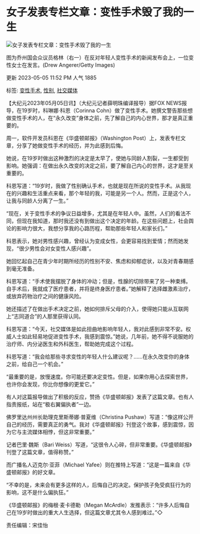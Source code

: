 # 女子发表专栏文章：变性手术毁了我的一生

![女子发表专栏文章：变性手术毁了我的一生](https://i.epochtimes.com/assets/uploads/2023/05/id13988676-Transgender-600x400.jpeg)

图为乔州国会众议员格林（右一）在反对年轻人变性手术的新闻发布会上，一位变性女士在发言。(Drew Angerer/Getty Images)

更新 2023-05-05 11:52 PM 人气 1885

标签: [变性手术](https://www.epochtimes.com/gb/tag/%E5%8F%98%E6%80%A7%E6%89%8B%E6%9C%AF.html), [性别](https://www.epochtimes.com/gb/tag/%E6%80%A7%E5%88%AB.html), [社交媒体](https://www.epochtimes.com/gb/tag/%E7%A4%BE%E4%BA%A4%E5%AA%92%E4%BD%93.html)

【大纪元2023年05月05日讯】（大纪元记者薛明珠编译报导）据FOX NEWS报导，在19岁时，科琳娜‧科恩（Corinna Cohn）做了变性手术。她撰文警告那些想做变性手术的人，在“永久改变”身体之前，先了解自己的内心世界，那才是真正重要的。

周一，软件开发员科恩在《华盛顿邮报》（Washington Post）上，发表专栏文章，分享了她做变性手术的经历，并为此感到后悔。

她说，在19岁时做出这种激烈的决定是太早了，使她与同龄人割裂，一生都受到影响。她强调：在做出永久改变的决定之前，要了解自己内心的世界，这才是至关重要的。

科恩写道：“19岁时，我做了性别确认手术，也就是现在所说的变性手术。从我现在的兴趣和生活重点来看，那个年轻的我，可能是另一个人。然而，正是这个人，让我与同龄人分离了一生。”

“现在，关于变性手术的争议日益增多，尤其是在年轻人中。虽然，人们的看法不同，但现在我知道，那时我还没有到做出这个决定的年龄。在这些问题上，社会舆论的影响力很大，我想分享我的心路历程，帮助那些年轻人和家长们。”

科恩表示，她对男性感兴趣，曾经认为变成女性，会更容易找到爱情；然而她发现，“很少男性会对女变性人感兴趣”。

她回忆起自己在青少年时期所经历的性别不安、焦虑和抑郁症状，以及对青春期感到毫无准备。

科恩写道：“手术使我摆脱了身体的冲动；但是，性腺的切除带来了另一种束缚。自手术后，我就成了医疗患者，并将是终身医疗患者。”她解释了选择雌激素治疗，或放弃药物治疗之间的健康风险。

她还描述了在做出手术决定之前，她如何排斥父母的介入，使得她只能从互联网上“志同道合”的人那里获得认同。

科恩写道：“今天，社交媒体是如此扭曲地影响年轻人，我对此感到非常不安。权威人士如此轻易地促进变性手术，我感到震惊。”她说，几年前，她不得不说服她的治疗师、内分泌医生和外科医生，帮助她完成这个过程。

科恩写道：“我会给那些寻求变性的年轻人什么建议呢？……在永久改变你的身体之前，给自己一个机会。”

“最重要的是，放慢速度。你可能还要决定变性。但是，如果你用心去探索世界，也许你会发现，你比你想像的更爱它。”

有人对这篇报导做出了积极的反应，赞扬《华盛顿邮报》发表了这篇文章。也有人指责报纸，站在“极右翼偏执者”一边。

佛罗里达州州长助理克里斯蒂娜‧普夏维（Christina Pushaw）写道：“像这样公开自己的经历，需要真正的勇气。我对《华盛顿邮报》刊登这个故事，感到震惊，因为它与主流媒体相悖，但这非常重要。”

记者巴里‧魏斯（Bari Weiss）写道，“这很令人心碎，但非常重要。《华盛顿邮报》刊登了这篇文章，值得称赞。”

而广播名人迈克尔‧亚菲（Michael Yafee）则在推特上写道：“这是一篇来自《华盛顿邮报》的好文章。

“不幸的是，未来会有更多这样的人，后悔自己的决定。保护孩子免受疯狂行为的影响，这不是什么偏执狂。”

《华盛顿邮报》的梅根‧麦卡德勒（Megan McArdle）发推表示：“许多人后悔自己在19岁时做出的重大人生选择，但这篇文章尤其令人感到难过。”◇

责任编辑：宋佳怡
<!-- tcd_original_link https://www.epochtimes.com/gb/23/5/5/n13988664.htm -->

